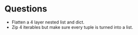 # Questions
- Flatten a 4 layer nested list and dict.
- Zip 4 iterables but make sure every tuple is turned into a list. 
